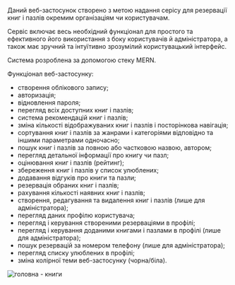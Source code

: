 Даний веб-застосунок створено з метою надання серісу для резервації книг і пазлів окремим організаціям чи користувачам. 

Сервіс включає весь необхідний функціонал для простого та ефективного його використання з боку користувачів й адміністратора, а також має зручний та інтуїтивно зрозумілий користувацький інтерфейс. 

Система розроблена за допомогою стеку MERN.


Функціонал веб-застосунку:
* створення облікового запису;
*	авторизація;
*	відновлення пароля;
*	перегляд всіх доступних книг і пазлів;
*	система рекомендацій книг і пазлів;
*	зміна кількості відображуваних книг і пазлів і посторінкова навігація;
*	сортування книг і пазлів за жанрами і категоріями відповідно та іншими параметрами одночасно;
*	пошук книг і пазлів за повною або частковою назвою, автором;
*	перегляд детальної інформації про книгу чи пазл;
*	оцінювання книг і пазлів (рейтинг);
*	збереження книг і пазлів у список улюблених;
*	додавання відгуків про книги та пазли; 
*	резервація обраних книг і пазлів;
*	рахування кількості наявних книг і пазлів;
*	створення, редагування та видалення книг і пазлів (лише для адміністратора);
*	перегляд даних профілю користувача; 
*	перегляд і керування створеними резерваціями в профілі;
*	перегляд і керування доданими книгами і пазлами в профілі (лише для адміністратора);
*	пошук резервацій за номером телефону (лише для адміністратора);
*	перегляд списку улюблених в профілі;
*	зміна колірної теми веб-застосунку (чорна/біла). 

![головна - книги](https://github.com/user-attachments/assets/b07a264f-4d71-4d06-9e63-7c7f9a598013)
